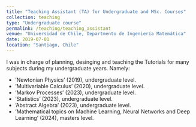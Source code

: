 ```yaml
---
title: "Teaching Assistant (TA) for Undergraduate and MSc. Courses"
collection: teaching
type: "Undergraduate course"
permalink: /teaching/teaching_assistant
venue: "Universidad de Chile, Departmento de Ingeniería Matemática"
date: 2019-07-01
location: "Santiago, Chile"
---
```

I was in charge of planning, desinging and teaching the Tutorials for many subjects during my undergraduate years. Namely:
- ’Newtonian Physics’ (2019), undergraduate level.
- ’Multivariable Calculus’ (2020), undergraduate level.
- ’Markov Processes’ (2023), undergraduate level.
- ’Statistics’ (2023), undergraduate level.
- ’Abstract Algebra’ (2023), undergraduate level.
- ’Mathematical topics on Machine Learning, Neural Networks and Deep Learning’ (2024), masters level.